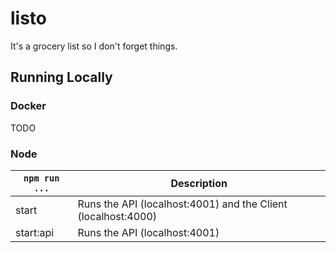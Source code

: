 # listo
It's a grocery list so I don't forget things.


## Running Locally

### Docker
TODO

### Node
`npm run ...` | Description
---|---
start | Runs the API (localhost:4001) and the Client (localhost:4000)
start:api | Runs the API (localhost:4001)